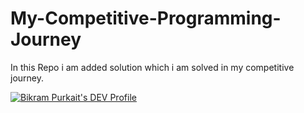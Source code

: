 # My-Competitive-Programming-Journey
In this Repo i am added solution which i am solved in my competitive journey.   


[![Bikram Purkait's DEV Profile](https://d2fltix0v2e0sb.cloudfront.net/dev-badge.svg)](https://dev.to/iambikrampurkait)
